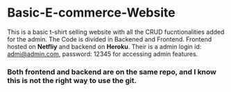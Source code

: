 # Basic-E-commerce-Website
This is a basic t-shirt selling website with all the CRUD fucntionalities added for the admin. 
The  Code is divided in Backened and Frontend. Frontend hosted on **Netfliy** and backend on **Heroku**. 
Their is a admin login id: admi@admin.com, password: 12345 for accessing admin features.
### Both frontend and backend are on the same repo, and I know this is not the right way to use the git. 







